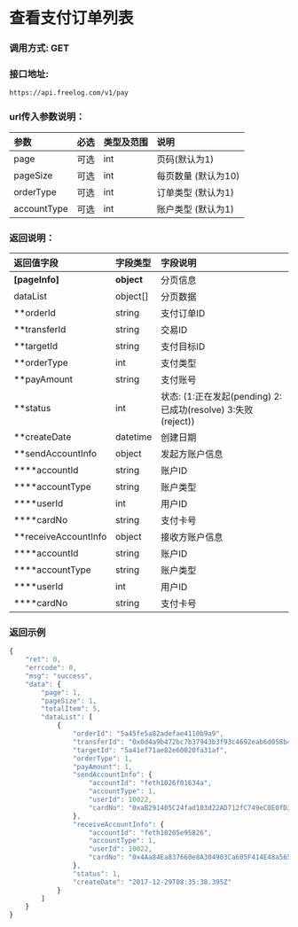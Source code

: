 # 查看支付订单列表


### 调用方式: GET

### 接口地址:

```
https://api.freelog.com/v1/pay
```

### url传入参数说明：

| 参数 | 必选 | 类型及范围 | 说明 |
| :--- | :--- | :--- | :--- |
|page|可选|int|页码(默认为1)|
|pageSize|可选|int|每页数量 (默认为10)|
|orderType|可选|int|订单类型 (默认为1)|
|accountType|可选|int|账户类型 (默认为1)|

### 返回说明：
| 返回值字段 | 字段类型 | 字段说明 |
| :--- | :--- | :--- |
| **[pageInfo]** | **object** | 分页信息|
| dataList| object[]| 分页数据|
|  **orderId | string | 支付订单ID |
|  **transferId | string | 交易ID |
|  **targetId | string | 支付目标ID |
|  **orderType | int | 支付类型 |
|  **payAmount | string | 支付账号 |
|  **status | int | 状态: (1:正在发起(pending)  2:已成功(resolve)  3:失败(reject)) |
|  **createDate | datetime | 创建日期 |
|  **sendAccountInfo | object | 发起方账户信息 |
|  ****accountId | string | 账户ID |
|  ****accountType | string | 账户类型 |
|  ****userId | int | 用户ID |
|  ****cardNo | string | 支付卡号 |
|  **receiveAccountInfo | object | 接收方账户信息 |
|  ****accountId | string | 账户ID |
|  ****accountType | string | 账户类型 |
|  ****userId | int | 用户ID |
|  ****cardNo | string | 支付卡号 |

### 返回示例

```js
{
    "ret": 0,
    "errcode": 0,
    "msg": "success",
    "data": {
        "page": 1,
        "pageSize": 1,
        "totalItem": 5,
        "dataList": [
            {
                "orderId": "5a45fe5a82adefae4110b9a9",
                "transferId": "0x0d4a9b472bc7b37943b3f93c4692eab6d058b47df82cbf1642ee322355768e9e",
                "targetId": "5a41ef71ae82e60020fa31af",
                "orderType": 1,
                "payAmount": 1,
                "sendAccountInfo": {
                    "accountId": "feth1026f01634a",
                    "accountType": 1,
                    "userId": 10022,
                    "cardNo": "0xaB291405C24fad103d22AD712fC749eC0E0fD382"
                },
                "receiveAccountInfo": {
                    "accountId": "feth10205e95826",
                    "accountType": 1,
                    "userId": 10022,
                    "cardNo": "0x4Aa84Ea837660e8A304903Ca605F414E48a565c6"
                },
                "status": 1,
                "createDate": "2017-12-29T08:35:38.395Z"
            }
        ]
    }
}
```